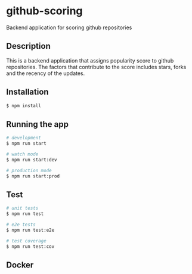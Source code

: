 # github-scoring
Backend application for scoring github repositories

## Description
This is a backend application that assigns popularity score to github repositories. The factors that contribute to the score includes stars, forks and the recency of the updates.

## Installation

```bash
$ npm install
```

## Running the app

```bash
# development
$ npm run start

# watch mode
$ npm run start:dev

# production mode
$ npm run start:prod
```

## Test

```bash
# unit tests
$ npm run test

# e2e tests
$ npm run test:e2e

# test coverage
$ npm run test:cov
```

## Docker
